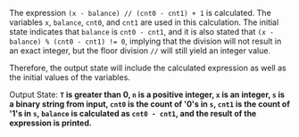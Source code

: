 The expression `(x - balance) // (cnt0 - cnt1) + 1` is calculated. The variables `x`, `balance`, `cnt0`, and `cnt1` are used in this calculation. The initial state indicates that `balance` is `cnt0 - cnt1`, and it is also stated that `(x - balance) % (cnt0 - cnt1) != 0`, implying that the division will not result in an exact integer, but the floor division `//` will still yield an integer value.

Therefore, the output state will include the calculated expression as well as the initial values of the variables.

Output State: **`T` is greater than 0, `n` is a positive integer, `x` is an integer, `s` is a binary string from input, `cnt0` is the count of '0's in `s`, `cnt1` is the count of '1's in `s`, `balance` is calculated as `cnt0 - cnt1`, and the result of the expression is printed.**